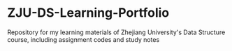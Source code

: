 # ZJU-DS-Learning-Portfolio
Repository for my learning materials of Zhejiang University's Data Structure course, including assignment codes and study notes
